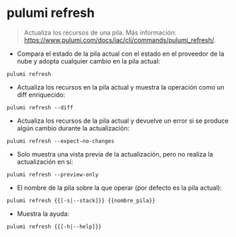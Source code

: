 # pulumi refresh

> Actualiza los recursos de una pila.
> Más información: <https://www.pulumi.com/docs/iac/cli/commands/pulumi_refresh/>.

- Compara el estado de la pila actual con el estado en el proveedor de la nube y adopta cualquier cambio en la pila actual:

`pulumi refresh`

- Actualiza los recursos en la pila actual y muestra la operación como un diff enriquecido:

`pulumi refresh --diff`

- Actualiza los recursos de la pila actual y devuelve un error si se produce algún cambio durante la actualización:

`pulumi refresh --expect-no-changes`

- Solo muestra una vista previa de la actualización, pero no realiza la actualización en sí:

`pulumi refresh --preview-only`

- El nombre de la pila sobre la que operar (por defecto es la pila actual):

`pulumi refresh {{[-s|--stack]}} {{nombre_pila}}`

- Muestra la ayuda:

`pulumi refresh {{[-h|--help]}}`

